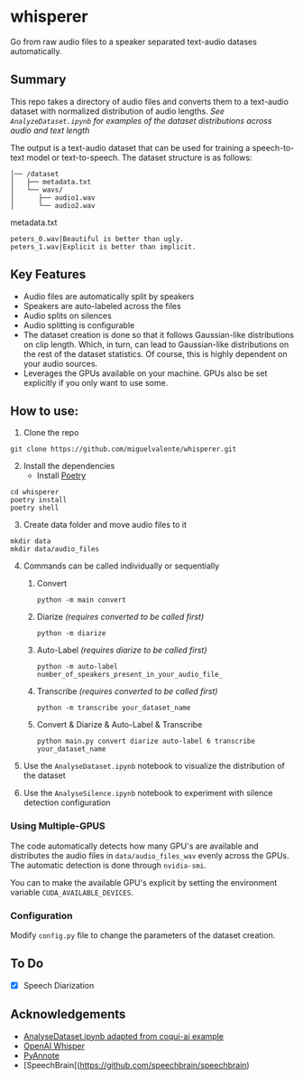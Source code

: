 
# whisperer

Go from raw audio files to a speaker separated text-audio datases automatically.

## Summary

This repo takes a directory of audio files and converts them to a text-audio dataset with normalized distribution of audio lengths. *See ```AnalyzeDataset.ipynb``` for examples of the dataset distributions across audio and text length*

The output is a text-audio dataset that can be used for training a speech-to-text model or text-to-speech.
The dataset structure is as follows:
```
│── /dataset
│   ├── metadata.txt
│   └── wavs/
│      ├── audio1.wav
│      └── audio2.wav
```

metadata.txt 
```
peters_0.wav|Beautiful is better than ugly.
peters_1.wav|Explicit is better than implicit.

```



## Key Features

* Audio files are automatically split by speakers
* Speakers are auto-labeled across the files 
* Audio splits on silences
* Audio splitting is configurable
* The dataset creation is done so that it follows Gaussian-like distributions on clip length. Which, in turn, can lead to Gaussian-like distributions on the rest of the dataset statistics. Of course, this is highly dependent on your audio sources.
* Leverages the GPUs available on your machine. GPUs also be set explicitly if you only want to use some.



## How to use:

1. Clone the repo
``` 
git clone https://github.com/miguelvalente/whisperer.git
```
2. Install the dependencies
      - Install [Poetry](https://python-poetry.org/docs/)
```
cd whisperer
poetry install
poetry shell
```

3. Create data folder and move audio files to it
```
mkdir data
mkdir data/audio_files 
```
4. Commands can be called individually or sequentially
   1. Convert
      ```
      python -m main convert
      ```
   2. Diarize *(requires converted to be called first)*
      ```
      python -m diarize
      ```
   3. Auto-Label *(requires diarize to be called first)*
      ```
      python -m auto-label number_of_speakers_present_in_your_audio_file_
      ```    
   4. Transcribe *(requires converted to be called first)*
      ```
      python -m transcribe your_dataset_name
      ```
   5. Convert & Diarize & Auto-Label & Transcribe
      ```
      python main.py convert diarize auto-label 6 transcribe your_dataset_name
      ```

5. Use the ```AnalyseDataset.ipynb``` notebook to visualize the distribution of the dataset
6. Use the ```AnalyseSilence.ipynb``` notebook to experiment with silence detection configuration

### Using Multiple-GPUS

The code automatically detects how many GPU's are available and distributes the audio files in ```data/audio_files_wav``` evenly across the GPUs.
The automatic detection is done through ```nvidia-smi```. 

You can to make the available GPU's explicit by setting the environment variable ```CUDA_AVAILABLE_DEVICES```.  

### Configuration

Modify `config.py` file to change the parameters of the dataset creation.

## To Do

- [x] Speech Diarization


## Acknowledgements

 - [AnalyseDataset.ipynb adapted from coqui-ai example](https://github.com/coqui-ai)
 - [OpenAI Whisper](https://github.com/openai/whisper)
 - [PyAnnote](https://github.com/pyannote/pyannote-audio)
 - [SpeechBrain[(https://github.com/speechbrain/speechbrain)
